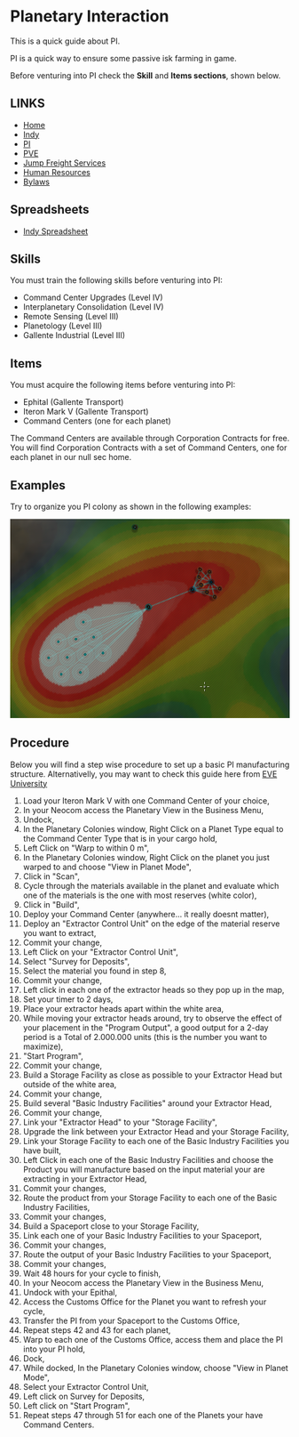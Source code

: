 # Planetary Interaction
This is a quick guide about PI.

PI is a quick way to ensure some passive isk farming in game.

Before venturing into PI check the **Skill** and **Items sections**, shown below.

## LINKS
* [Home](README.md)
* [Indy](Indy.md)
* [PI](PI.md)
* [PVE](PVE.md)
* [Jump Freight Services](JumpFreight.md)
* [Human Resources](HumanResources.md)
* [Bylaws](Bylaws.md)

## Spreadsheets
* [Indy Spreadsheet](https://docs.google.com/spreadsheets/d/1I0Z58BMLIC8ZGQpHkGVBMqdQeMIUXuDeAh0DBeeGNMY/edit#gid=13406690)

## Skills
You must train the following skills before venturing into PI:
 - Command Center Upgrades (Level IV)
 - Interplanetary Consolidation (Level IV)
 - Remote Sensing (Level III)
 - Planetology (Level III)
 - Gallente Industrial (Level III)

## Items
 You must acquire the following items before venturing into PI:
 - Ephital (Gallente Transport)
 - Iteron Mark V (Gallente Transport)
 - Command Centers (one for each planet)
 
 The Command Centers are available through Corporation Contracts for free.
 You will find Corporation Contracts with a set of Command Centers, one for each planet in our null sec home.
 
 ## Examples
 
 Try to organize you PI colony as shown in the following examples:
 
 ![PIColony1](/PI/PI_Setup_1.png)

## Procedure
Below you will find a step wise procedure to set up a basic PI manufacturing structure.
Alternativelly, you may want to check this guide here from [EVE University](https://wiki.eveuniversity.org/Planetary_Interaction)

1. Load your Iteron Mark V with one Command Center of your choice,
2. In your Neocom access the Planetary View in the Business Menu,
3. Undock,
4. In the Planetary Colonies window, Right Click on a Planet Type equal to the Command Center Type that is in your cargo hold,
5. Left Click on "Warp to within 0 m",
6. In the Planetary Colonies window, Right Click on the planet you just warped to and choose "View in Planet Mode",
7. Click in "Scan",
8. Cycle through the materials available in the planet and evaluate which one of the materials is the one with most reserves (white color),
9. Click in "Build",
10. Deploy your Command Center (anywhere... it really doesnt matter),
11. Deploy an "Extractor Control Unit" on the edge of the material reserve you want to extract,
12. Commit your change,
13. Left Click on your "Extractor Control Unit",
14. Select "Survey for Deposits",
15. Select the material you found in step 8,
16. Commit your change,
17. Left click in each one of the extractor heads so they pop up in the map,
18. Set your timer to 2 days,
19. Place your extractor heads apart within the white area,
20. While moving your extractor heads around, try to observe the effect of your placement in the "Program Output", a good output for a 2-day period is a Total of 2.000.000 units (this is the number you want to maximize),
21. "Start Program",
22. Commit your change,
23. Build a Storage Facility as close as possible to your Extractor Head but outside of the white area,
24. Commit your change,
25. Build several "Basic Industry Facilities" around your Extractor Head,
26. Commit your change,
27. Link your "Extractor Head" to your "Storage Facility",
28. Upgrade the link between your Extractor Head and your Storage Facility,
29. Link your Storage Facility to each one of the Basic Industry Facilities you have built,
30. Left Click in each one of the Basic Industry Facilities and choose the Product you will manufacture based on the input material your are extracting in your Extractor Head,
31. Commit your changes,
32. Route the product from your Storage Facility to each one of the Basic Industry Facilities,
33. Commit your changes,
34. Build a Spaceport close to your Storage Facility,
35. Link each one of your Basic Industry Facilities to your Spaceport,
36. Commit your changes,
37. Route the output of your Basic Industry Facilities to your Spaceport,
38. Commit your changes,
39. Wait 48 hours for your cycle to finish,
40. In your Neocom access the Planetary View in the Business Menu,
41. Undock with your Epithal,
42. Access the Customs Office for the Planet you want to refresh your cycle,
43. Transfer the PI from your Spaceport to the Customs Office,
44. Repeat steps 42 and 43 for each planet,
45. Warp to each one of the Customs Office, access them and place the PI into your PI hold,
46. Dock,
47. While docked, In the Planetary Colonies window, choose "View in Planet Mode",
49. Select your Extractor Control Unit,
50. Left click on Survey for Deposits,
51. Left click on "Start Program",
52. Repeat steps 47 through 51 for each one of the Planets your have Command Centers.
